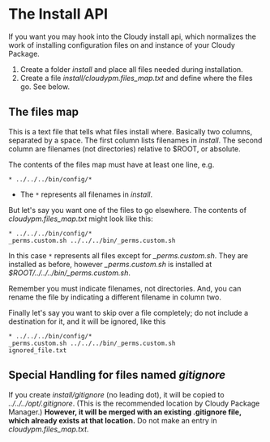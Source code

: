 # The Install API

If you want you may hook into the Cloudy install api, which normalizes the work of installing configuration files on and instance of your Cloudy Package.

1. Create a folder _install_ and place all files needed during installation.
1. Create a file _install/cloudypm.files_map.txt_ and define where the files go.  See below.

## The files map

This is a text file that tells what files install where.  Basically two columns, separated by a space.  The first column lists filenames in _install_.  The second column are filenames (not directories) relative to $ROOT, or absolute.

The contents of the files map must have at least one line, e.g.

    * ../../../bin/config/*

* The `*` represents all filenames in _install_.

But let's say you want one of the files to go elsewhere.  The contents of _cloudypm.files_map.txt_ might look like this:

    * ../../../bin/config/*
    _perms.custom.sh ../../../bin/_perms.custom.sh

In this case `*` represents all files except for _\_perms.custom.sh_.  They are installed as before, however _\_perms.custom.sh_ is installed at _$ROOT/../../../bin/\_perms.custom.sh_.

Remember you must indicate filenames, not directories.  And, you can rename the file by indicating a different filename in column two.

Finally let's say you want to skip over a file completely; do not include a destination for it, and it will be ignored, like this

    * ../../../bin/config/*
    _perms.custom.sh ../../../bin/_perms.custom.sh
    ignored_file.txt

## Special Handling for files named _gitignore_

If you create _install/gitignore_ (no leading dot), it will be copied to _../../../opt/.gitignore_.  (This is the recommended location by Cloudy Package Manager.)  **However, it will be merged with an existing .gitignore file, which already exists at that location.**  Do not make an entry in _cloudypm.files_map.txt_.
